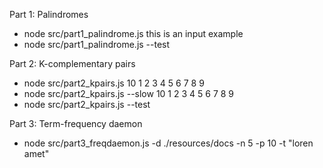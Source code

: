 Part 1: Palindromes

* node src/part1_palindrome.js this is an input example
* node src/part1_palindrome.js --test

Part 2: K-complementary pairs

* node src/part2_kpairs.js 10 1 2 3 4 5 6 7 8 9
* node src/part2_kpairs.js --slow 10 1 2 3 4 5 6 7 8 9
* node src/part2_kpairs.js --test

Part 3: Term-frequency daemon

* node src/part3_freqdaemon.js -d ./resources/docs -n 5 -p 10 -t "loren amet"